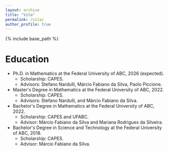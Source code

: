 ```yaml
---
layout: archive
title: "Vita"
permalink: /vita/
author_profile: true
---
```


{% include base_path %}

<!---# Employment History-->

# Education
* Ph.D. in Mathematics at the Federal University of ABC, 2026 (expected).
  * Scholarship: CAPES.
  * Advisors: Stefano Nardulli, Márcio Fabiano da Silva, Paolo Piccione.              
* Master's Degree in Mathematics at the Federal University of ABC, 2022.
  * Scholarship: CAPES.
  * Advisors: Stefano Nardulli, and Márcio Fabiano da Silva.
* Bachelor's Degree in Mathematics at the Federal University of ABC, 2022.
  * Scholarship: CAPES and UFABC.
  * Advisor: Márcio Fabiano da Silva and Mariana Rodrigues da Silveira.
* Bachelor's Degree in Science and Technology at the Federal University of ABC, 2018.
  * Scholarship: CAPES.
  * Advisor: Márcio Fabiano da Silva.

<!---# Services-->

<!---# Memberships-->
